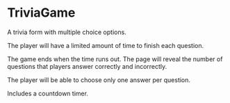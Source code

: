 # TriviaGame

A trivia form with multiple choice options.

The player will have a limited amount of time to finish each question. 

The game ends when the time runs out. The page will reveal the number of questions that players answer correctly and incorrectly.

The player will be able to choose only one answer per question.

Includes a countdown timer.

